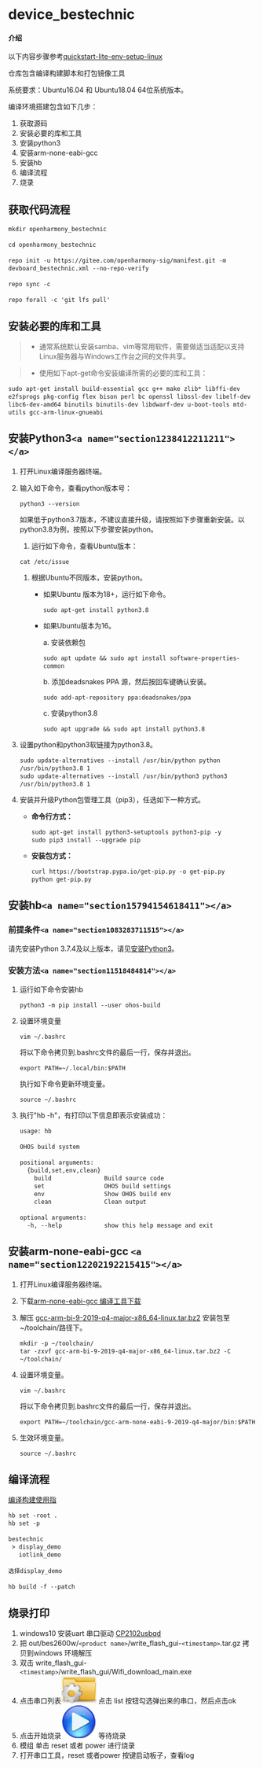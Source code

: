 # device_bestechnic

#### 介绍

以下内容步骤参考[quickstart-lite-env-setup-linux](https://gitee.com/openharmony/docs/blob/master/zh-cn/device-dev/quick-start/quickstart-lite-env-setup-linux.md)

仓库包含编译构建脚本和打包镜像工具

系统要求：Ubuntu16.04 和 Ubuntu18.04 64位系统版本。

编译环境搭建包含如下几步：

1. 获取源码
2. 安装必要的库和工具
3. 安装python3
4. 安装arm-none-eabi-gcc
5. 安装hb
6. 编译流程
7. 烧录

## 获取代码流程

```shell
mkdir openharmony_bestechnic

cd openharmony_bestechnic

repo init -u https://gitee.com/openharmony-sig/manifest.git -m devboard_bestechnic.xml --no-repo-verify

repo sync -c

repo forall -c 'git lfs pull'
```

## 安装必要的库和工具

> - 通常系统默认安装samba、vim等常用软件，需要做适当适配以支持Linux服务器与Windows工作台之间的文件共享。

> - 使用如下apt-get命令安装编译所需的必要的库和工具：

```
sudo apt-get install build-essential gcc g++ make zlib* libffi-dev e2fsprogs pkg-config flex bison perl bc openssl libssl-dev libelf-dev libc6-dev-amd64 binutils binutils-dev libdwarf-dev u-boot-tools mtd-utils gcc-arm-linux-gnueabi
```

## 安装Python3`<a name="section1238412211211"></a>`

1. 打开Linux编译服务器终端。
2. 输入如下命令，查看python版本号：

   ```
   python3 --version
   ```

   如果低于python3.7版本，不建议直接升级，请按照如下步骤重新安装。以python3.8为例，按照以下步骤安装python。

   1. 运行如下命令，查看Ubuntu版本：

   ```
   cat /etc/issue
   ```

   1. 根据Ubuntu不同版本，安装python。
      - 如果Ubuntu 版本为18+，运行如下命令。

        ```
        sudo apt-get install python3.8
        ```
      - 如果Ubuntu版本为16。

        a. 安装依赖包

        ```
        sudo apt update && sudo apt install software-properties-common
        ```

        b. 添加deadsnakes PPA 源，然后按回车键确认安装。

        ```
        sudo add-apt-repository ppa:deadsnakes/ppa
        ```

        c. 安装python3.8

        ```
        sudo apt upgrade && sudo apt install python3.8
        ```
3. 设置python和python3软链接为python3.8。

   ```
   sudo update-alternatives --install /usr/bin/python python /usr/bin/python3.8 1
   sudo update-alternatives --install /usr/bin/python3 python3 /usr/bin/python3.8 1
   ```
4. 安装并升级Python包管理工具（pip3），任选如下一种方式。

   - **命令行方式：**

     ```
     sudo apt-get install python3-setuptools python3-pip -y
     sudo pip3 install --upgrade pip
     ```
   - **安装包方式：**

     ```
     curl https://bootstrap.pypa.io/get-pip.py -o get-pip.py
     python get-pip.py
     ```

## 安装hb`<a name="section15794154618411"></a>`

### 前提条件`<a name="section1083283711515"></a>`

请先安装Python 3.7.4及以上版本，请见[安装Python3](#section1238412211211)。

### 安装方法`<a name="section11518484814"></a>`

1. 运行如下命令安装hb

   ```
   python3 -m pip install --user ohos-build
   ```
2. 设置环境变量

   ```
   vim ~/.bashrc
   ```

   将以下命令拷贝到.bashrc文件的最后一行，保存并退出。

   ```
   export PATH=~/.local/bin:$PATH
   ```

   执行如下命令更新环境变量。

   ```
   source ~/.bashrc
   ```
3. 执行"hb -h"，有打印以下信息即表示安装成功：

   ```
   usage: hb

   OHOS build system

   positional arguments:
     {build,set,env,clean}
       build               Build source code
       set                 OHOS build settings
       env                 Show OHOS build env
       clean               Clean output

   optional arguments:
     -h, --help            show this help message and exit
   ```

## 安装arm-none-eabi-gcc `<a name="section12202192215415"></a>`

1. 打开Linux编译服务器终端。
2. 下载[arm-none-eabi-gcc 编译工具下载](https://armkeil.blob.core.windows.net/developer/Files/downloads/gnu-rm/9-2019q4/gcc-arm-none-eabi-9-2019-q4-major-x86_64-linux.tar.bz2)
3. 解压 [gcc-arm-bi-9-2019-q4-major-x86_64-linux.tar.bz2](https://armkeil.blob.core.windows.net/developer/Files/downloads/gnu-rm/9-2019q4/gcc-arm-none-eabi-9-2019-q4-major-x86_64-linux.tar.bz2) 安装包至\~/toolchain/路径下。

   ```shell
   mkdir -p ~/toolchain/
   tar -zxvf gcc-arm-bi-9-2019-q4-major-x86_64-linux.tar.bz2 -C ~/toolchain/
   ```
4. 设置环境变量。

   ```
   vim ~/.bashrc
   ```

   将以下命令拷贝到.bashrc文件的最后一行，保存并退出。

   ```
   export PATH=~/toolchain/gcc-arm-none-eabi-9-2019-q4-major/bin:$PATH
   ```
5. 生效环境变量。

   ```
   source ~/.bashrc
   ```

## 编译流程

[编译构建使用指](https://gitee.com/openharmony/docs/blob/master/zh-cn/device-dev/subsystems/subsys-build-mini-lite.md)

```shell
hb set -root .
hb set -p

bestechnic
 > display_demo
   iotlink_demo

选择display_demo

hb build -f --patch
```

## 烧录打印

1. windows10 安装uart 串口驱动 [CP2102usbqd](https://www.silabs.com/developers/usb-to-uart-bridge-vcp-drivers)
2. 把 out/bes2600w/`<product name>`/write_flash_gui-`<timestamp>`.tar.gz 拷贝到windows 环境解压
3. 双击 write_flash_gui-`<timestamp>`/write_flash_gui/Wifi_download_main.exe
4. 点击串口列表![](./bes2600/burn_tools/write_flash_gui/images/fileset.png) 点击 list 按钮勾选弹出来的串口，然后点击ok
5. 点击开始烧录![](./bes2600/burn_tools/write_flash_gui/images/start.png) 等待烧录
6. 模组 单击 reset 或者 power 进行烧录
7. 打开串口工具，reset 或者power 按键启动板子，查看log
